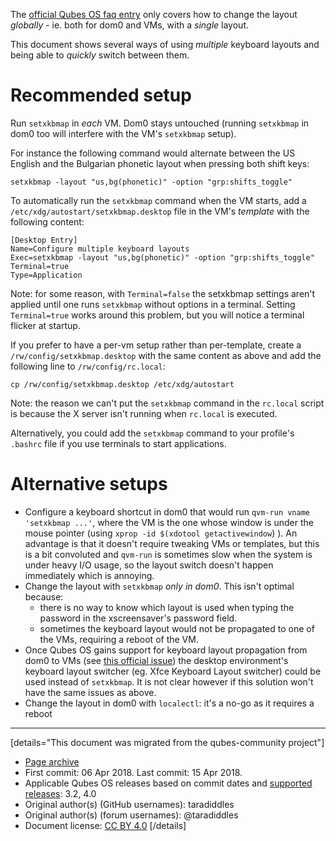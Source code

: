The [official Qubes OS faq entry](https://www.qubes-os.org/faq/#my-keyboard-layout-settings-are-not-behaving-correctly-what-should-i-do) only covers how to change the layout *globally* - ie. both for dom0 and VMs, with a *single* layout.

This document shows several ways of using *multiple* keyboard layouts and being able to *quickly* switch between them.

# Recommended setup

Run `setxkbmap` in *each* VM. Dom0 stays untouched (running `setxkbmap` in dom0 too will interfere with the VM's `setxkbmap` setup).

For instance the following command would alternate between the US English and the Bulgarian phonetic layout when pressing both shift keys:

```
setxkbmap -layout "us,bg(phonetic)" -option "grp:shifts_toggle"
```

To automatically run the `setxkbmap` command when the VM starts, add a `/etc/xdg/autostart/setxkbmap.desktop` file in the VM's *template* with the following content:

```
[Desktop Entry]
Name=Configure multiple keyboard layouts
Exec=setxkbmap -layout "us,bg(phonetic)" -option "grp:shifts_toggle"
Terminal=true
Type=Application
```

Note: for some reason, with `Terminal=false` the setxkbmap settings aren't applied until one runs `setxkbmap` without options in a terminal. Setting `Terminal=true` works around this problem, but you will notice a terminal flicker at startup.

If you prefer to have a per-vm setup rather than per-template, create a `/rw/config/setxkbmap.desktop` with the same content as above and add the following line to `/rw/config/rc.local`:

```
cp /rw/config/setxkbmap.desktop /etc/xdg/autostart
```

Note: the reason we can't put the `setxkbmap` command in the `rc.local` script is because the X server isn't running when `rc.local` is executed.

Alternatively, you could add the `setxkbmap` command to your profile's `.bashrc` file if you use terminals to start applications.

# Alternative setups

- Configure a keyboard shortcut in dom0 that would run `qvm-run vname 'setxkbmap ...'`, where the VM is the one whose window is under the mouse pointer (using `xprop -id $(xdotool getactivewindow`) ). An advantage is that it doesn't require tweaking VMs or templates, but this is a bit convoluted and `qvm-run` is sometimes slow when the system is under heavy I/O usage, so the layout switch doesn't happen immediately which is annoying.
- Change the layout with `setxkbmap` *only in dom0*. This isn't optimal because:
  - there is no way to know which layout is used when typing the password in the xscreensaver's password field.
  - sometimes the keyboard layout would not be propagated to one of the VMs, requiring a reboot of the VM.
- Once Qubes OS gains support for keyboard layout propagation from dom0 to VMs (see [this official issue](https://github.com/QubesOS/qubes-issues/issues/1396)) the desktop environment's keyboard layout switcher (eg. Xfce Keyboard Layout switcher) could be used instead of `setxkbmap`. It is not clear however if this solution won't have the same issues as above.
- Change the layout in dom0 with `localectl`: it's a no-go as it requires a reboot

------------------------------------------------------------------------

[details="This document was migrated from the qubes-community project"]
- [Page archive](https://github.com/Qubes-Community/Contents/blob/master/docs/localization/keyboard-multiple-layouts.md)
- First commit: 06 Apr 2018. Last commit: 15 Apr 2018.
- Applicable Qubes OS releases based on commit dates and [supported releases](https://www.qubes-os.org/doc/supported-releases/): 3.2, 4.0
- Original author(s) (GitHub usernames): taradiddles
- Original author(s) (forum usernames): @taradiddles
- Document license: [CC BY 4.0](https://creativecommons.org/licenses/by/4.0/)
[/details]

<div data-theme-toc="true"> </div>